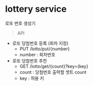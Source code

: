 # lottery service
로또 번호 생성기

> API

* 로또 당첨번호 등록 (회차 지정)
  * PUT /lotto/put/{number} 
  * number : 회차번호
* 로또 당첨번호 추천
  * GET /lotto/get/{count}?key={key}
  * count : 당첨번호 출력할 셋트 count
  * key : 허용 키 


